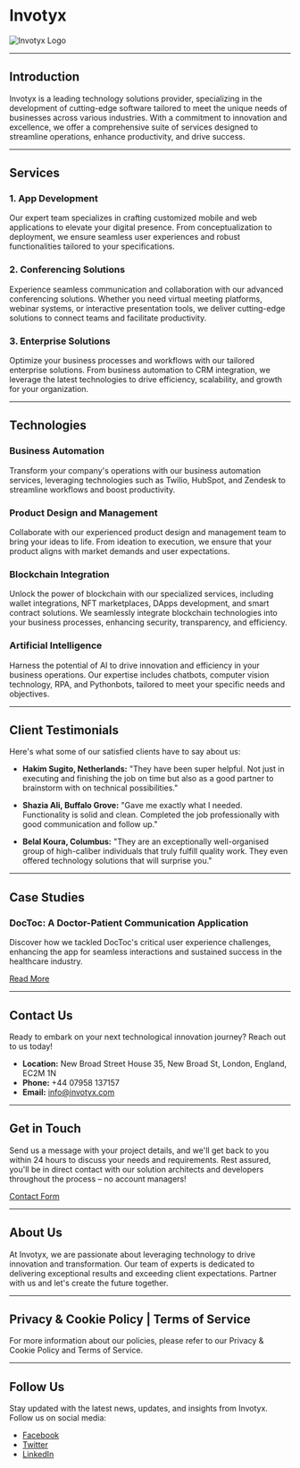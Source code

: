 # Invotyx

![Invotyx Logo](https://invotyx.com/wp-content/uploads/2023/09/logo.png)

---

## Introduction

Invotyx is a leading technology solutions provider, specializing in the development of cutting-edge software tailored to meet the unique needs of businesses across various industries. With a commitment to innovation and excellence, we offer a comprehensive suite of services designed to streamline operations, enhance productivity, and drive success.

---

## Services

### 1. App Development

Our expert team specializes in crafting customized mobile and web applications to elevate your digital presence. From conceptualization to deployment, we ensure seamless user experiences and robust functionalities tailored to your specifications.

### 2. Conferencing Solutions

Experience seamless communication and collaboration with our advanced conferencing solutions. Whether you need virtual meeting platforms, webinar systems, or interactive presentation tools, we deliver cutting-edge solutions to connect teams and facilitate productivity.

### 3. Enterprise Solutions

Optimize your business processes and workflows with our tailored enterprise solutions. From business automation to CRM integration, we leverage the latest technologies to drive efficiency, scalability, and growth for your organization.

---

## Technologies

### Business Automation

Transform your company's operations with our business automation services, leveraging technologies such as Twilio, HubSpot, and Zendesk to streamline workflows and boost productivity.

### Product Design and Management

Collaborate with our experienced product design and management team to bring your ideas to life. From ideation to execution, we ensure that your product aligns with market demands and user expectations.

### Blockchain Integration

Unlock the power of blockchain with our specialized services, including wallet integrations, NFT marketplaces, DApps development, and smart contract solutions. We seamlessly integrate blockchain technologies into your business processes, enhancing security, transparency, and efficiency.

### Artificial Intelligence

Harness the potential of AI to drive innovation and efficiency in your business operations. Our expertise includes chatbots, computer vision technology, RPA, and Pythonbots, tailored to meet your specific needs and objectives.

---

## Client Testimonials

Here's what some of our satisfied clients have to say about us:

- **Hakim Sugito, Netherlands:** "They have been super helpful. Not just in executing and finishing the job on time but also as a good partner to brainstorm with on technical possibilities."

- **Shazia Ali, Buffalo Grove:** "Gave me exactly what I needed. Functionality is solid and clean. Completed the job professionally with good communication and follow up."

- **Belal Koura, Columbus:** "They are an exceptionally well-organised group of high-caliber individuals that truly fulfill quality work. They even offered technology solutions that will surprise you."

---

## Case Studies

### DocToc: A Doctor-Patient Communication Application

Discover how we tackled DocToc's critical user experience challenges, enhancing the app for seamless interactions and sustained success in the healthcare industry.

[Read More](https://invotyx.com/doc-toc/)

---

## Contact Us

Ready to embark on your next technological innovation journey? Reach out to us today!

- **Location:** New Broad Street House 35, New Broad St, London, England, EC2M 1N
- **Phone:** +44 07958 137157
- **Email:** info@invotyx.com

---

## Get in Touch

Send us a message with your project details, and we'll get back to you within 24 hours to discuss your needs and requirements. Rest assured, you'll be in direct contact with our solution architects and developers throughout the process – no account managers!

[Contact Form](https://invotyx.com/contact)

---

## About Us

At Invotyx, we are passionate about leveraging technology to drive innovation and transformation. Our team of experts is dedicated to delivering exceptional results and exceeding client expectations. Partner with us and let's create the future together.

---

## Privacy & Cookie Policy | Terms of Service

For more information about our policies, please refer to our Privacy & Cookie Policy and Terms of Service.

---

## Follow Us

Stay updated with the latest news, updates, and insights from Invotyx. Follow us on social media:

- [Facebook](https://facebook.com/invotyx)
- [Twitter](https://twitter.com/invotyx)
- [LinkedIn](https://linkedin.com/company/invotyx)
